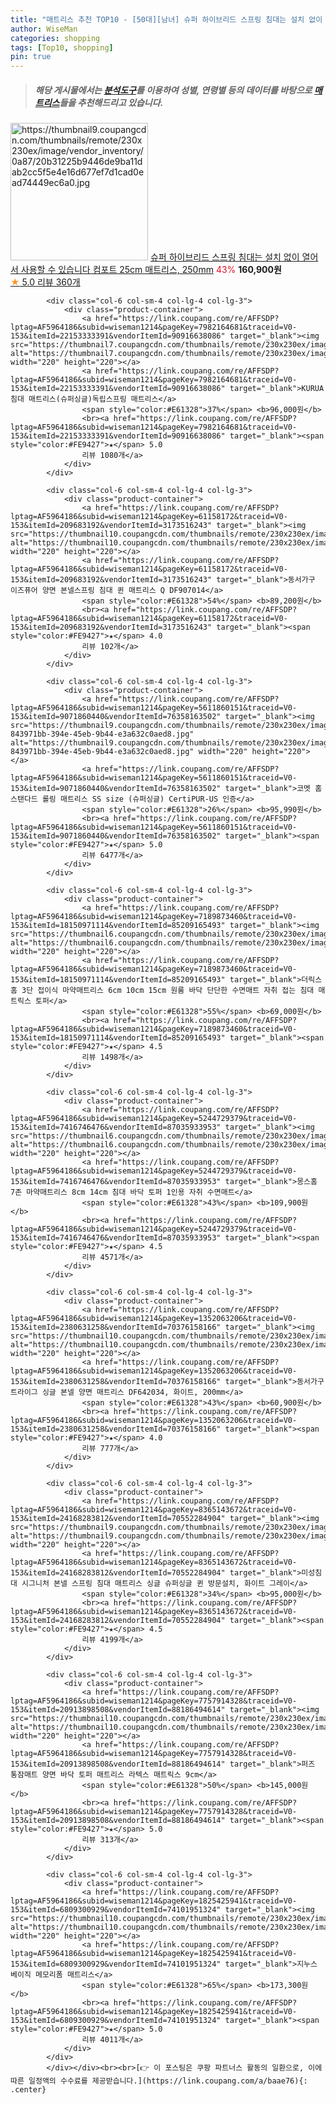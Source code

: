 ```yaml
---
title: "매트리스 추천 TOP10 - [50대][남녀] 슈퍼 하이브리드 스프링 침대는 설치 없이 열어서 사용할 수 있습니다 컴포트 25cm 매트리스, 250mm"
author: WiseMan
categories: shopping
tags: [Top10, shopping]
pin: true
---
```


> ##### 해당 게시물에서는 [**분석도구**](https://itemscout.io/)를 이용하여 **성별**, **연령별** 등의 데이터를 바탕으로 [**매트리스**](https://link.coupang.com/a/baae76)들을 추천해드리고 있습니다.
<div class="container"><div class="row">
            <div class="col-6 col-sm-4 col-lg-4 col-lg-3">
                <div class="product-container">
                    <a href="https://link.coupang.com/re/AFFSDP?lptag=AF5964186&subid=wiseman1214&pageKey=8133151719&traceid=V0-153&itemId=23099619118&vendorItemId=90132970647" target="_blank"><img src="https://thumbnail9.coupangcdn.com/thumbnails/remote/230x230ex/image/vendor_inventory/0a87/20b31225b9446de9ba11dab2cc5f5e4e16d677ef7d1cad0ead74449ec6a0.jpg" alt="https://thumbnail9.coupangcdn.com/thumbnails/remote/230x230ex/image/vendor_inventory/0a87/20b31225b9446de9ba11dab2cc5f5e4e16d677ef7d1cad0ead74449ec6a0.jpg" width="220" height="220"></a>
                    <a href="https://link.coupang.com/re/AFFSDP?lptag=AF5964186&subid=wiseman1214&pageKey=8133151719&traceid=V0-153&itemId=23099619118&vendorItemId=90132970647" target="_blank">슈퍼 하이브리드 스프링 침대는 설치 없이 열어서 사용할 수 있습니다 컴포트 25cm 매트리스, 250mm</a>
                    <span style="color:#E61328">43%</span> <b>160,900원</b>
                    <br><a href="https://link.coupang.com/re/AFFSDP?lptag=AF5964186&subid=wiseman1214&pageKey=8133151719&traceid=V0-153&itemId=23099619118&vendorItemId=90132970647" target="_blank"><span style="color:#FE9427">★</span> 5.0
                    리뷰 360개</a>
                </div>
            </div>
            
            <div class="col-6 col-sm-4 col-lg-4 col-lg-3">
                <div class="product-container">
                    <a href="https://link.coupang.com/re/AFFSDP?lptag=AF5964186&subid=wiseman1214&pageKey=7982164681&traceid=V0-153&itemId=22153333391&vendorItemId=90916638086" target="_blank"><img src="https://thumbnail7.coupangcdn.com/thumbnails/remote/230x230ex/image/vendor_inventory/0247/e5e9803d038cfe5ce0ebd669bfc094723a82da63f4c76e7f894f36e63b3c.jpg" alt="https://thumbnail7.coupangcdn.com/thumbnails/remote/230x230ex/image/vendor_inventory/0247/e5e9803d038cfe5ce0ebd669bfc094723a82da63f4c76e7f894f36e63b3c.jpg" width="220" height="220"></a>
                    <a href="https://link.coupang.com/re/AFFSDP?lptag=AF5964186&subid=wiseman1214&pageKey=7982164681&traceid=V0-153&itemId=22153333391&vendorItemId=90916638086" target="_blank">KURUA 침대 매트리스(슈퍼싱글)독립스프링 매트리스</a>
                    <span style="color:#E61328">37%</span> <b>96,000원</b>
                    <br><a href="https://link.coupang.com/re/AFFSDP?lptag=AF5964186&subid=wiseman1214&pageKey=7982164681&traceid=V0-153&itemId=22153333391&vendorItemId=90916638086" target="_blank"><span style="color:#FE9427">★</span> 5.0
                    리뷰 1080개</a>
                </div>
            </div>
            
            <div class="col-6 col-sm-4 col-lg-4 col-lg-3">
                <div class="product-container">
                    <a href="https://link.coupang.com/re/AFFSDP?lptag=AF5964186&subid=wiseman1214&pageKey=61158172&traceid=V0-153&itemId=209683192&vendorItemId=3173516243" target="_blank"><img src="https://thumbnail10.coupangcdn.com/thumbnails/remote/230x230ex/image/vendor_inventory/a889/09185400386b7a25dfb983f446baaa308fbd76ae8e26eea5f34bc775e3bf.jpg" alt="https://thumbnail10.coupangcdn.com/thumbnails/remote/230x230ex/image/vendor_inventory/a889/09185400386b7a25dfb983f446baaa308fbd76ae8e26eea5f34bc775e3bf.jpg" width="220" height="220"></a>
                    <a href="https://link.coupang.com/re/AFFSDP?lptag=AF5964186&subid=wiseman1214&pageKey=61158172&traceid=V0-153&itemId=209683192&vendorItemId=3173516243" target="_blank">동서가구 이즈퓨어 양면 본넬스프링 침대 퀸 매트리스 Q DF907014</a>
                    <span style="color:#E61328">54%</span> <b>89,200원</b>
                    <br><a href="https://link.coupang.com/re/AFFSDP?lptag=AF5964186&subid=wiseman1214&pageKey=61158172&traceid=V0-153&itemId=209683192&vendorItemId=3173516243" target="_blank"><span style="color:#FE9427">★</span> 4.0
                    리뷰 102개</a>
                </div>
            </div>
            
            <div class="col-6 col-sm-4 col-lg-4 col-lg-3">
                <div class="product-container">
                    <a href="https://link.coupang.com/re/AFFSDP?lptag=AF5964186&subid=wiseman1214&pageKey=5611860151&traceid=V0-153&itemId=9071860440&vendorItemId=76358163502" target="_blank"><img src="https://thumbnail9.coupangcdn.com/thumbnails/remote/230x230ex/image/retail/images/94201019870483-843971bb-394e-45eb-9b44-e3a632c0aed8.jpg" alt="https://thumbnail9.coupangcdn.com/thumbnails/remote/230x230ex/image/retail/images/94201019870483-843971bb-394e-45eb-9b44-e3a632c0aed8.jpg" width="220" height="220"></a>
                    <a href="https://link.coupang.com/re/AFFSDP?lptag=AF5964186&subid=wiseman1214&pageKey=5611860151&traceid=V0-153&itemId=9071860440&vendorItemId=76358163502" target="_blank">코멧 홈 스탠다드 롤링 매트리스 SS size (슈퍼싱글) CertiPUR-US 인증</a>
                    <span style="color:#E61328">26%</span> <b>95,990원</b>
                    <br><a href="https://link.coupang.com/re/AFFSDP?lptag=AF5964186&subid=wiseman1214&pageKey=5611860151&traceid=V0-153&itemId=9071860440&vendorItemId=76358163502" target="_blank"><span style="color:#FE9427">★</span> 5.0
                    리뷰 6477개</a>
                </div>
            </div>
            
            <div class="col-6 col-sm-4 col-lg-4 col-lg-3">
                <div class="product-container">
                    <a href="https://link.coupang.com/re/AFFSDP?lptag=AF5964186&subid=wiseman1214&pageKey=7189873460&traceid=V0-153&itemId=18150971114&vendorItemId=85209165493" target="_blank"><img src="https://thumbnail6.coupangcdn.com/thumbnails/remote/230x230ex/image/vendor_inventory/7d11/719781b9031823cfd6dea2047aa770fc6c856174ee335dfc0afb3de4677a.jpg" alt="https://thumbnail6.coupangcdn.com/thumbnails/remote/230x230ex/image/vendor_inventory/7d11/719781b9031823cfd6dea2047aa770fc6c856174ee335dfc0afb3de4677a.jpg" width="220" height="220"></a>
                    <a href="https://link.coupang.com/re/AFFSDP?lptag=AF5964186&subid=wiseman1214&pageKey=7189873460&traceid=V0-153&itemId=18150971114&vendorItemId=85209165493" target="_blank">더릭스홈 3단 접이식 마약매트리스 6cm 10cm 15cm 원룸 바닥 단단한 수면매트 자취 접는 침대 매트릭스 토퍼</a>
                    <span style="color:#E61328">55%</span> <b>69,000원</b>
                    <br><a href="https://link.coupang.com/re/AFFSDP?lptag=AF5964186&subid=wiseman1214&pageKey=7189873460&traceid=V0-153&itemId=18150971114&vendorItemId=85209165493" target="_blank"><span style="color:#FE9427">★</span> 4.5
                    리뷰 1498개</a>
                </div>
            </div>
            
            <div class="col-6 col-sm-4 col-lg-4 col-lg-3">
                <div class="product-container">
                    <a href="https://link.coupang.com/re/AFFSDP?lptag=AF5964186&subid=wiseman1214&pageKey=5244729379&traceid=V0-153&itemId=7416746476&vendorItemId=87035933953" target="_blank"><img src="https://thumbnail6.coupangcdn.com/thumbnails/remote/230x230ex/image/vendor_inventory/115d/b9ea0bd4489c0b7b388983e42f4fff86b28956aa92dd62306ee7dc9d480a.jpg" alt="https://thumbnail6.coupangcdn.com/thumbnails/remote/230x230ex/image/vendor_inventory/115d/b9ea0bd4489c0b7b388983e42f4fff86b28956aa92dd62306ee7dc9d480a.jpg" width="220" height="220"></a>
                    <a href="https://link.coupang.com/re/AFFSDP?lptag=AF5964186&subid=wiseman1214&pageKey=5244729379&traceid=V0-153&itemId=7416746476&vendorItemId=87035933953" target="_blank">몽스홈 7존 마약매트리스 8cm 14cm 침대 바닥 토퍼 1인용 자취 수면매트</a>
                    <span style="color:#E61328">43%</span> <b>109,900원</b>
                    <br><a href="https://link.coupang.com/re/AFFSDP?lptag=AF5964186&subid=wiseman1214&pageKey=5244729379&traceid=V0-153&itemId=7416746476&vendorItemId=87035933953" target="_blank"><span style="color:#FE9427">★</span> 4.5
                    리뷰 4571개</a>
                </div>
            </div>
            
            <div class="col-6 col-sm-4 col-lg-4 col-lg-3">
                <div class="product-container">
                    <a href="https://link.coupang.com/re/AFFSDP?lptag=AF5964186&subid=wiseman1214&pageKey=1352063206&traceid=V0-153&itemId=2380631258&vendorItemId=70376158166" target="_blank"><img src="https://thumbnail10.coupangcdn.com/thumbnails/remote/230x230ex/image/0905_amir_furniture_max3k/6427/4883929ccff9d7253d62f429509ad40eb8fd8023eff516cbdaa58d445423.jpg" alt="https://thumbnail10.coupangcdn.com/thumbnails/remote/230x230ex/image/0905_amir_furniture_max3k/6427/4883929ccff9d7253d62f429509ad40eb8fd8023eff516cbdaa58d445423.jpg" width="220" height="220"></a>
                    <a href="https://link.coupang.com/re/AFFSDP?lptag=AF5964186&subid=wiseman1214&pageKey=1352063206&traceid=V0-153&itemId=2380631258&vendorItemId=70376158166" target="_blank">동서가구 트라이그 싱글 본넬 양면 매트리스 DF642034, 화이트, 200mm</a>
                    <span style="color:#E61328">43%</span> <b>60,900원</b>
                    <br><a href="https://link.coupang.com/re/AFFSDP?lptag=AF5964186&subid=wiseman1214&pageKey=1352063206&traceid=V0-153&itemId=2380631258&vendorItemId=70376158166" target="_blank"><span style="color:#FE9427">★</span> 4.0
                    리뷰 777개</a>
                </div>
            </div>
            
            <div class="col-6 col-sm-4 col-lg-4 col-lg-3">
                <div class="product-container">
                    <a href="https://link.coupang.com/re/AFFSDP?lptag=AF5964186&subid=wiseman1214&pageKey=8365143672&traceid=V0-153&itemId=24168283812&vendorItemId=70552284904" target="_blank"><img src="https://thumbnail9.coupangcdn.com/thumbnails/remote/230x230ex/image/vendor_inventory/3c6c/2abda96708edec3570563574035ebb7d64f7da6e06d8ca60d9316432141b.png" alt="https://thumbnail9.coupangcdn.com/thumbnails/remote/230x230ex/image/vendor_inventory/3c6c/2abda96708edec3570563574035ebb7d64f7da6e06d8ca60d9316432141b.png" width="220" height="220"></a>
                    <a href="https://link.coupang.com/re/AFFSDP?lptag=AF5964186&subid=wiseman1214&pageKey=8365143672&traceid=V0-153&itemId=24168283812&vendorItemId=70552284904" target="_blank">미성침대 시그니처 본넬 스프링 침대 매트리스 싱글 슈퍼싱글 퀸 방문설치, 화이트 그레이</a>
                    <span style="color:#E61328">34%</span> <b>95,000원</b>
                    <br><a href="https://link.coupang.com/re/AFFSDP?lptag=AF5964186&subid=wiseman1214&pageKey=8365143672&traceid=V0-153&itemId=24168283812&vendorItemId=70552284904" target="_blank"><span style="color:#FE9427">★</span> 4.5
                    리뷰 4199개</a>
                </div>
            </div>
            
            <div class="col-6 col-sm-4 col-lg-4 col-lg-3">
                <div class="product-container">
                    <a href="https://link.coupang.com/re/AFFSDP?lptag=AF5964186&subid=wiseman1214&pageKey=7757914328&traceid=V0-153&itemId=20913898508&vendorItemId=88186494614" target="_blank"><img src="https://thumbnail10.coupangcdn.com/thumbnails/remote/230x230ex/image/vendor_inventory/e8bc/2b3d6b74bcf20cf47feeefe71f9746c1ea173afa5826c56ef30dad419228.png" alt="https://thumbnail10.coupangcdn.com/thumbnails/remote/230x230ex/image/vendor_inventory/e8bc/2b3d6b74bcf20cf47feeefe71f9746c1ea173afa5826c56ef30dad419228.png" width="220" height="220"></a>
                    <a href="https://link.coupang.com/re/AFFSDP?lptag=AF5964186&subid=wiseman1214&pageKey=7757914328&traceid=V0-153&itemId=20913898508&vendorItemId=88186494614" target="_blank">퍼즈 통잠매트 양면 바닥 토퍼 매트리스 라텍스 매트릭스 9cm</a>
                    <span style="color:#E61328">50%</span> <b>145,000원</b>
                    <br><a href="https://link.coupang.com/re/AFFSDP?lptag=AF5964186&subid=wiseman1214&pageKey=7757914328&traceid=V0-153&itemId=20913898508&vendorItemId=88186494614" target="_blank"><span style="color:#FE9427">★</span> 5.0
                    리뷰 313개</a>
                </div>
            </div>
            
            <div class="col-6 col-sm-4 col-lg-4 col-lg-3">
                <div class="product-container">
                    <a href="https://link.coupang.com/re/AFFSDP?lptag=AF5964186&subid=wiseman1214&pageKey=1825425941&traceid=V0-153&itemId=6809300929&vendorItemId=74101951324" target="_blank"><img src="https://thumbnail10.coupangcdn.com/thumbnails/remote/230x230ex/image/rs_quotation_api/he7twe8m/1a519b85edea467d8f7e199d4f8dd4f3.jpg" alt="https://thumbnail10.coupangcdn.com/thumbnails/remote/230x230ex/image/rs_quotation_api/he7twe8m/1a519b85edea467d8f7e199d4f8dd4f3.jpg" width="220" height="220"></a>
                    <a href="https://link.coupang.com/re/AFFSDP?lptag=AF5964186&subid=wiseman1214&pageKey=1825425941&traceid=V0-153&itemId=6809300929&vendorItemId=74101951324" target="_blank">지누스 베이직 메모리폼 매트리스</a>
                    <span style="color:#E61328">65%</span> <b>173,300원</b>
                    <br><a href="https://link.coupang.com/re/AFFSDP?lptag=AF5964186&subid=wiseman1214&pageKey=1825425941&traceid=V0-153&itemId=6809300929&vendorItemId=74101951324" target="_blank"><span style="color:#FE9427">★</span> 5.0
                    리뷰 4011개</a>
                </div>
            </div>
            </div></div><br><br>[👉 이 포스팅은 쿠팡 파트너스 활동의 일환으로, 이에 따른 일정액의 수수료를 제공받습니다.](https://link.coupang.com/a/baae76){: .center}